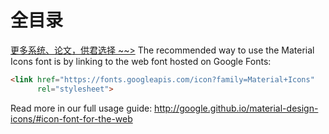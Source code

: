 # 全目录

[更多系统、论文，供君选择 ~~>](https://www.yuque.com/wisebit/blog)
The recommended way to use the Material Icons font is by linking to the web font hosted on Google Fonts:

```html
<link href="https://fonts.googleapis.com/icon?family=Material+Icons"
      rel="stylesheet">
```

Read more in our full usage guide:
http://google.github.io/material-design-icons/#icon-font-for-the-web
